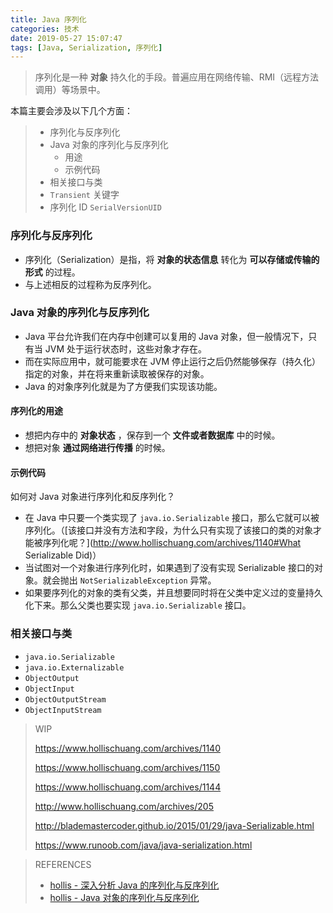 ```yaml
---
title: Java 序列化
categories: 技术
date: 2019-05-27 15:07:47
tags: [Java, Serialization, 序列化]
---
```


> 序列化是一种 **对象** 持久化的手段。普遍应用在网络传输、RMI（远程方法调用）等场景中。

本篇主要会涉及以下几个方面：

> - 序列化与反序列化
> - Java 对象的序列化与反序列化
>   - 用途
>   - 示例代码
> - 相关接口与类
> - `Transient` 关键字
> - 序列化 ID `SerialVersionUID` 

### 序列化与反序列化 

- 序列化（Serialization）是指，将 **对象的状态信息** 转化为 **可以存储或传输的形式** 的过程。
- 与上述相反的过程称为反序列化。

### Java 对象的序列化与反序列化

- Java 平台允许我们在内存中创建可以复用的 Java 对象，但一般情况下，只有当 JVM 处于运行状态时，这些对象才存在。
- 而在实际应用中，就可能要求在 JVM 停止运行之后仍然能够保存（持久化）指定的对象，并在将来重新读取被保存的对象。
- Java 的对象序列化就是为了方便我们实现该功能。

#### 序列化的用途

- 想把内存中的 **对象状态** ，保存到一个 **文件或者数据库** 中的时候。
- 想把对象 **通过网络进行传播** 的时候。

#### 示例代码

如何对 Java 对象进行序列化和反序列化？

- 在 Java 中只要一个类实现了 `java.io.Serializable` 接口，那么它就可以被序列化。（[该接口并没有方法和字段，为什么只有实现了该接口的类的对象才能被序列化呢？](http://www.hollischuang.com/archives/1140#What Serializable Did)）
- 当试图对一个对象进行序列化时，如果遇到了没有实现 Serializable 接口的对象。就会抛出 `NotSerializableException` 异常。
- 如果要序列化的对象的类有父类，并且想要同时将在父类中定义过的变量持久化下来。那么父类也要实现 `java.io.Serializable` 接口。

### 相关接口与类

- `java.io.Serializable` 
- `java.io.Externalizable` 
- `ObjectOutput` 
- `ObjectInput` 
- `ObjectOutputStream` 
- `ObjectInputStream` 



> WIP
>
> <https://www.hollischuang.com/archives/1140>
>
> <https://www.hollischuang.com/archives/1150>
>
> <https://www.hollischuang.com/archives/1144>
>
> <http://www.hollischuang.com/archives/205>
>
> <http://blademastercoder.github.io/2015/01/29/java-Serializable.html>
>
> <https://www.runoob.com/java/java-serialization.html>





> REFERENCES
>
> - [hollis - 深入分析 Java 的序列化与反序列化](https://www.hollischuang.com/archives/1140) 
> - [hollis - Java 对象的序列化与反序列化](https://www.hollischuang.com/archives/1150) 